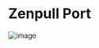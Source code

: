 # Zenpull Port

![image](https://github.com/user-attachments/assets/b3d58705-4d67-41ed-8903-c5b7b7eda71a)
